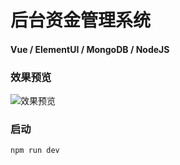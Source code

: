 # 后台资金管理系统
#### Vue / ElementUI / MongoDB / NodeJS
### 效果预览
![效果预览](https://i.loli.net/2020/09/30/kKRM2ZqyucWPVDE.png)

### 启动 
```
npm run dev
```